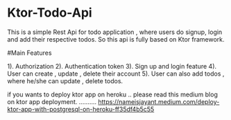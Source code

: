 # Ktor-Todo-Api

This is a simple Rest Api for todo application , where users do signup, login and add their respective todos. So this api is fully based on Ktor framework.

#Main Features

<div>
1). Authorization
2). Authentication token
3). Sign up and login feature
4). User can create , update , delete their account
5). User can also add todos , where he/she can update , delete todos.
  </div>

if you wants to deploy ktor app on heroku .. please read this medium blog on ktor app deployment.
.......... 
https://nameisjayant.medium.com/deploy-ktor-app-with-postgresql-on-heroku-ff35df4b5c55

